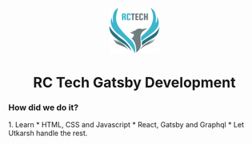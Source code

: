 <p align="center">
  <a href="https://rcltech.github.io/">
    <img alt="RC logo" src="./src/images/logo.png" width="100" />
  </a>
</p>
<h1 align="center">
  RC Tech Gatsby Development
</h1>

<h3>How did we do it?</h3>
1. Learn
  * HTML, CSS and Javascript
  * React, Gatsby and Graphql
* Let Utkarsh handle the rest.
